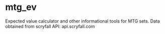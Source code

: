# mtg_ev
Expected value calculator and other informational tools for MTG sets. Data obtained from scryfall API: api.scryfall.com

